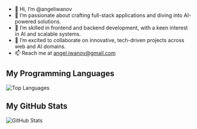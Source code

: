 - 👋 Hi, I’m @angeliwanov
- 👀 I’m passionate about crafting full-stack applications and diving into AI-powered solutions.
- 🌱 I’m skilled in frontend and backend development, with a keen interest in AI and scalable systems.
- 💞️ I’m excited to collaborate on innovative, tech-driven projects across web and AI domains.
- 📫 Reach me at angel.iwanov@gmail.com

## My Programming Languages
![Top Languages](https://github-readme-stats.vercel.app/api/top-langs/?username=angeliwanov&hide_border=true&layout=compact)

## My GitHub Stats
![GitHub Stats](https://github-readme-stats.vercel.app/api?username=angeliwanov&show_icons=true&hide_border=true)
